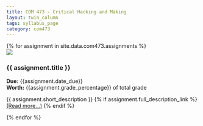 ```yaml
---
title: COM 473 - Critical Hacking and Making
layout: twin_column
tags: syllabus_page
category: com473
---
```


<div class="col-md-10 col-md-offset-1">
  {% for assignment in site.data.com473.assignments %}
  <div class="col-md-4 assignment_box">
  <img class="pull-right assignment_img" src="/assets/img/{{ assignment.img }}">
  <h3>{{ assignment.title }}</h3>
  <strong>Due:</strong> {{assignment.date_due}} <br>
  <strong>Worth:</strong> {{assignment.grade_percentage}} of total grade
  <p>{{ assignment.short_description }}
  {% if assignment.full_description_link %}
  <a href="/classes/com372/assignments/{{assignment.full_description_link}}.html">(Read more...)</a>
  {% endif %}
  </p>
  </div>
  {% endfor %}
</div>
